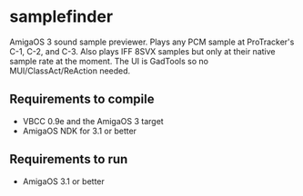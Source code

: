 # samplefinder
AmigaOS 3 sound sample previewer. Plays any PCM sample at ProTracker's C-1, C-2, and C-3. Also plays IFF 8SVX samples but only at their native sample rate at the moment. The UI is GadTools so no MUI/ClassAct/ReAction needed.

Requirements to compile
--------------
- VBCC 0.9e and the AmigaOS 3 target
- AmigaOS NDK for 3.1 or better

Requirements to run
--------------
- AmigaOS 3.1 or better